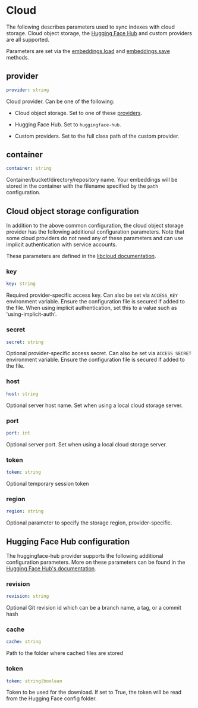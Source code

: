 # Cloud

The following describes parameters used to sync indexes with cloud storage. Cloud object storage, the [Hugging Face Hub](https://huggingface.co/models) and custom providers are all supported.

Parameters are set via the [embeddings.load](../../methods/#txtai.embeddings.base.Embeddings.load) and [embeddings.save](../../methods/#txtai.embeddings.base.Embeddings.save) methods.

## provider
```yaml
provider: string
```

Cloud provider. Can be one of the following:

- Cloud object storage. Set to one of these [providers](https://libcloud.readthedocs.io/en/stable/storage/supported_providers.html).

- Hugging Face Hub. Set to `huggingface-hub`.

- Custom providers. Set to the full class path of the custom provider.

## container
```yaml
container: string
```

Container/bucket/directory/repository name. Your embeddings will be stored in the container with the filename specified by the `path` configuration.

## Cloud object storage configuration

In addition to the above common configuration, the cloud object storage provider has the following additional configuration parameters. Note that some cloud providers do not need any of these parameters and can use implicit authentication with service accounts.

These parameters are defined in the [libcloud documentation](https://libcloud.readthedocs.io/en/stable/apidocs/libcloud.common.html#module-libcloud.common.base).

### key
```yaml
key: string
```

Required provider-specific access key. Can also be set via `ACCESS_KEY` environment variable. Ensure the configuration file is secured if added to the file. When using implicit authentication, set this to a value such as 'using-implicit-auth'.

### secret
```yaml
secret: string
```

Optional provider-specific access secret. Can also be set via `ACCESS_SECRET` environment variable. Ensure the configuration file is secured if added to the file.

### host
```yaml
host: string
```

Optional server host name. Set when using a local cloud storage server.

### port
```yaml
port: int
```

Optional server port. Set when using a local cloud storage server.

### token
```yaml
token: string
```

Optional temporary session token

### region
```yaml
region: string
```

Optional parameter to specify the storage region, provider-specific.

## Hugging Face Hub configuration

The huggingface-hub provider supports the following additional configuration parameters. More on these parameters can be found in the [Hugging Face Hub's documentation](https://huggingface.co/docs/huggingface_hub/main/en/package_reference/overview).

### revision
```yaml
revision: string
```

Optional Git revision id which can be a branch name, a tag, or a commit hash

### cache
```yaml
cache: string
```

Path to the folder where cached files are stored

### token
```yaml
token: string|boolean
```

Token to be used for the download. If set to True, the token will be read from the Hugging Face config folder.
